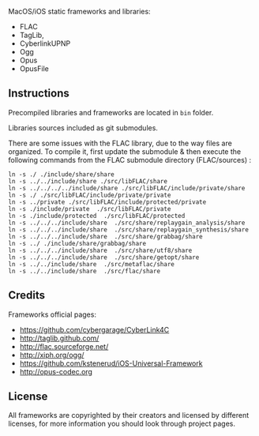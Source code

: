 MacOS/iOS static frameworks and libraries:
* FLAC
* TagLib,
* CyberlinkUPNP
* Ogg
* Opus
* OpusFile

Instructions
-------

Precompiled libraries and frameworks are located in `bin` folder.

Libraries sources included as git submodules. 

There are some issues with the FLAC library, due to the way files are organized. To compile it, first update the submodule & then execute the following commands from the FLAC submodule directory (FLAC/sources) : 
```
ln -s ./ ./include/share/share
ln -s ../../include/share ./src/libFLAC/share
ln -s ../../../../include/share ./src/libFLAC/include/private/share
ln -s ./ ./src/libFLAC/include/private/private
ln -s ../private ./src/libFLAC/include/protected/private
ln -s ./include/private  ./src/libFLAC/private
ln -s ./include/protected  ./src/libFLAC/protected
ln -s ../../../include/share  ./src/share/replaygain_analysis/share
ln -s ../../../include/share  ./src/share/replaygain_synthesis/share
ln -s ../../../include/share  ./src/share/grabbag/share
ln -s ../ ./include/share/grabbag/share
ln -s ../../../include/share  ./src/share/utf8/share
ln -s ../../../include/share  ./src/share/getopt/share
ln -s ../../include/share  ./src/metaflac/share
ln -s ../../include/share  ./src/flac/share
```

Credits
-------

Frameworks official pages:

- https://github.com/cybergarage/CyberLink4C
- http://taglib.github.com/
- http://flac.sourceforge.net/
- http://xiph.org/ogg/
- https://github.com/kstenerud/iOS-Universal-Framework
- http://opus-codec.org

License
-------

All frameworks are copyrighted by their creators and licensed by different licenses, for more information you should look through project pages.
